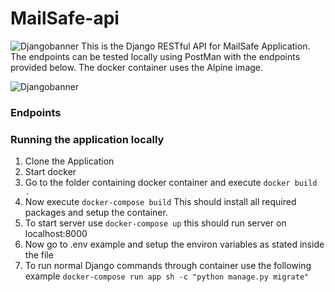 # MailSafe-api
![Djangobanner](https://user-images.githubusercontent.com/55349036/114230176-b65f0700-9970-11eb-8d99-fcd1c6cd23d2.png)
This is the Django RESTful API for MailSafe Application. The endpoints can be tested locally using PostMan with the endpoints provided below. The docker container uses the Alpine image.

![Djangobanner](https://user-images.githubusercontent.com/22732776/114239406-f7114d00-997d-11eb-8fc3-9a0fb46e83fc.png)


### Endpoints

### Running the application locally
1. Clone the Application
2. Start docker
3. Go to the folder containing docker container and execute `docker build .`
4. Now execute `docker-compose build` This should install all required packages and setup the container.
5. To start server use `docker-compose up` this should run server on localhost:8000
6. Now go to .env example and setup the environ variables as stated inside the file
7. To run normal Django commands through container use the following example `docker-compose run app sh -c "python manage.py migrate"       
`

